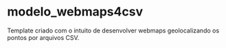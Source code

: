 # modelo_webmaps4csv
Template criado com o intuito de desenvolver webmaps geolocalizando os pontos por arquivos CSV.
